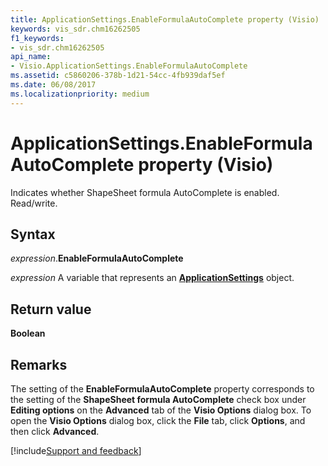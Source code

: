 ```yaml
---
title: ApplicationSettings.EnableFormulaAutoComplete property (Visio)
keywords: vis_sdr.chm16262505
f1_keywords:
- vis_sdr.chm16262505
api_name:
- Visio.ApplicationSettings.EnableFormulaAutoComplete
ms.assetid: c5860206-378b-1d21-54cc-4fb939daf5ef
ms.date: 06/08/2017
ms.localizationpriority: medium
---
```



# ApplicationSettings.EnableFormulaAutoComplete property (Visio)

Indicates whether ShapeSheet formula AutoComplete is enabled. Read/write.


## Syntax

_expression_.**EnableFormulaAutoComplete**

_expression_ A variable that represents an **[ApplicationSettings](Visio.ApplicationSettings.md)** object.


## Return value

 **Boolean**


## Remarks

The setting of the **EnableFormulaAutoComplete** property corresponds to the setting of the **ShapeSheet formula AutoComplete** check box under **Editing options** on the **Advanced** tab of the **Visio Options** dialog box. To open the **Visio Options** dialog box, click the **File** tab, click **Options**, and then click **Advanced**.

[!include[Support and feedback](~/includes/feedback-boilerplate.md)]
